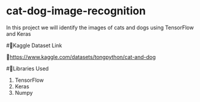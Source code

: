 # cat-dog-image-recognition

In this project we will identify the images of cats and dogs using TensorFlow and Keras

#📍Kaggle Dataset Link

🔗https://www.kaggle.com/datasets/tongpython/cat-and-dog

#📍Libraries Used

1. TensorFlow
2. Keras
3. Numpy


